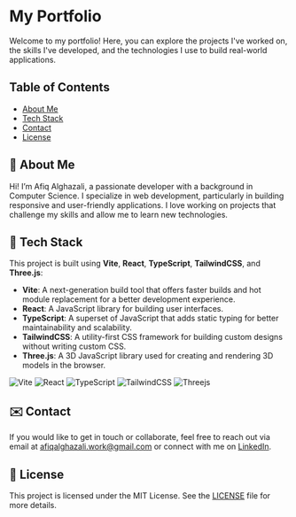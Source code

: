 # My Portfolio

Welcome to my portfolio! Here, you can explore the projects I've worked on, the skills I've developed, and the technologies I use to build real-world applications.

## Table of Contents

- [About Me](#-about-me)
- [Tech Stack](#-tech-stack)
- [Contact](#-contact)
- [License](#-license)

## 📖 About Me

Hi! I’m Afiq Alghazali, a passionate developer with a background in Computer Science. I specialize in web development, particularly in building responsive and user-friendly applications. I love working on projects that challenge my skills and allow me to learn new technologies.

## 🔧 Tech Stack

This project is built using **Vite**, **React**, **TypeScript**, **TailwindCSS**, and **Three.js**:

- **Vite**: A next-generation build tool that offers faster builds and hot module replacement for a better development experience.
- **React**: A JavaScript library for building user interfaces.
- **TypeScript**: A superset of JavaScript that adds static typing for better maintainability and scalability.
- **TailwindCSS**: A utility-first CSS framework for building custom designs without writing custom CSS.
- **Three.js**: A 3D JavaScript library used for creating and rendering 3D models in the browser.

![Vite](https://img.shields.io/badge/vite-%23646CFF.svg?style=for-the-badge&logo=vite&logoColor=white) ![React](https://img.shields.io/badge/react-%2320232a.svg?style=for-the-badge&logo=react&logoColor=%2361DAFB) ![TypeScript](https://img.shields.io/badge/typescript-%23007ACC.svg?style=for-the-badge&logo=typescript&logoColor=white) ![TailwindCSS](https://img.shields.io/badge/tailwindcss-%2338B2AC.svg?style=for-the-badge&logo=tailwind-css&logoColor=white) ![Threejs](https://img.shields.io/badge/threejs-black?style=for-the-badge&logo=three.js&logoColor=white)

## ✉️ Contact

If you would like to get in touch or collaborate, feel free to reach out via email at afiqalghazali.work@gmail.com or connect with me on [LinkedIn](https://www.linkedin.com/in/afiqalghazali/).

## 📝 License

This project is licensed under the MIT License. See the [LICENSE](LICENSE) file for more details.
